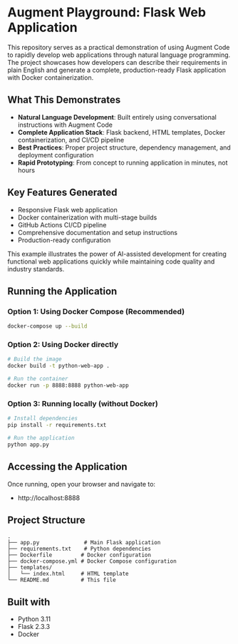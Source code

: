 # Augment Playground: Flask Web Application

This repository serves as a practical demonstration of using Augment Code to rapidly develop web applications through natural language programming. The project showcases how developers can describe their requirements in plain English and generate a complete, production-ready Flask application with Docker containerization.

## What This Demonstrates

- **Natural Language Development**: Built entirely using conversational instructions with Augment Code
- **Complete Application Stack**: Flask backend, HTML templates, Docker containerization, and CI/CD pipeline
- **Best Practices**: Proper project structure, dependency management, and deployment configuration
- **Rapid Prototyping**: From concept to running application in minutes, not hours

## Key Features Generated

- Responsive Flask web application
- Docker containerization with multi-stage builds
- GitHub Actions CI/CD pipeline
- Comprehensive documentation and setup instructions
- Production-ready configuration

This example illustrates the power of AI-assisted development for creating functional web applications quickly while maintaining code quality and industry standards.

## Running the Application

### Option 1: Using Docker Compose (Recommended)

```bash
docker-compose up --build
```

### Option 2: Using Docker directly

```bash
# Build the image
docker build -t python-web-app .

# Run the container
docker run -p 8888:8888 python-web-app
```

### Option 3: Running locally (without Docker)

```bash
# Install dependencies
pip install -r requirements.txt

# Run the application
python app.py
```

## Accessing the Application

Once running, open your browser and navigate to:
- http://localhost:8888

## Project Structure

```
.
├── app.py              # Main Flask application
├── requirements.txt    # Python dependencies
├── Dockerfile         # Docker configuration
├── docker-compose.yml # Docker Compose configuration
├── templates/
│   └── index.html     # HTML template
└── README.md          # This file
```

## Built with

- Python 3.11
- Flask 2.3.3
- Docker
